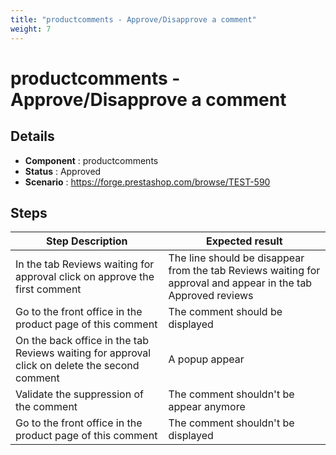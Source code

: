 ```yaml
---
title: "productcomments - Approve/Disapprove a comment"
weight: 7
---
```


# productcomments - Approve/Disapprove a comment
## Details
* **Component** : productcomments
* **Status** : Approved
* **Scenario** : https://forge.prestashop.com/browse/TEST-590

## Steps
| Step Description | Expected result |
| ----- | ----- |
| In the tab Reviews waiting for approval click on approve the first comment | The line should be disappear from the tab Reviews waiting for approval and appear in the tab Approved reviews |
| Go to the front office in the product page of this comment | The comment should be displayed |
| On the back office in the tab Reviews waiting for approval click on delete the second comment | A popup appear |
| Validate the suppression of the comment | The comment shouldn't be appear anymore |
| Go to the front office in the product page of this comment | The comment shouldn't be displayed |